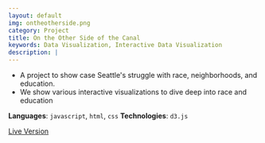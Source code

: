 ```yaml
---
layout: default
img: ontheotherside.png
category: Project
title: On the Other Side of the Canal
keywords: Data Visualization, Interactive Data Visualization
description: |
---
```


* A project to show case Seattle's struggle with race, neighborhoods, and education.
* We show various interactive visualizations to dive deep into race and education

**Languages**: `javascript`, `html`, `css`
**Technologies**: `d3.js`

[Live Version](https://cse442-17s.github.io/On-the-Other-Side-of-the-Canal/final/)